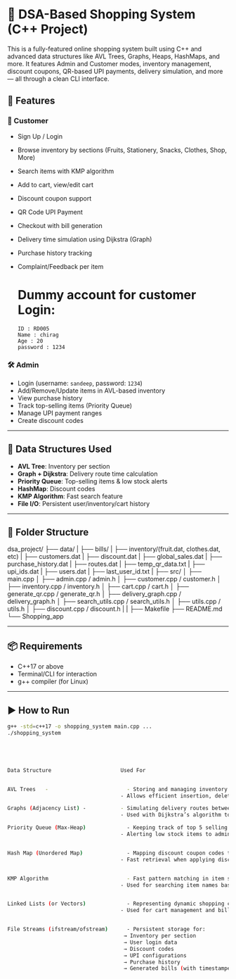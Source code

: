 # 🛒 DSA-Based Shopping System (C++ Project)

This is a fully-featured online shopping system built using C++ and advanced data structures like AVL Trees, Graphs, Heaps, HashMaps, and more. It features Admin and Customer modes, inventory management, discount coupons, QR-based UPI payments, delivery simulation, and more — all through a clean CLI interface.

## 🔧 Features

### 👤 Customer
- Sign Up / Login
- Browse inventory by sections (Fruits, Stationery, Snacks, Clothes, Shop, More)
- Search items with KMP algorithm
- Add to cart, view/edit cart
- Discount coupon support
- QR Code UPI Payment
- Checkout with bill generation
- Delivery time simulation using Dijkstra (Graph)
- Purchase history tracking
- Complaint/Feedback per item

  #  Dummy account for customer Login: 
      ID : RD005 
      Name : chirag 
      Age : 20 
      password : 1234

### 🛠️ Admin
- Login (username: `sandeep`, password: `1234`)
- Add/Remove/Update items in AVL-based inventory
- View purchase history
- Track top-selling items (Priority Queue)
- Manage UPI payment ranges
- Create discount codes

---

## 💾 Data Structures Used
- **AVL Tree**: Inventory per section
- **Graph + Dijkstra**: Delivery route time calculation
- **Priority Queue**: Top-selling items & low stock alerts
- **HashMap**: Discount codes
- **KMP Algorithm**: Fast search feature
- **File I/O**: Persistent user/inventory/cart history

---

## 📂 Folder Structure

dsa_project/
├── data/
|   ├── bills/
|   ├── inventory/(fruit.dat, clothes.dat, etc)
|   ├── customers.dat
|   ├── discount.dat
|   ├── global_sales.dat
|   ├── purchase_history.dat
|   ├── routes.dat
|   ├── temp_qr_data.txt
|   ├── upi_ids.dat
|   ├── users.dat
|   ├── last_user_id.txt
|
├── src/
│   ├── main.cpp
│   ├── admin.cpp / admin.h
│   ├── customer.cpp / customer.h
│   ├── inventory.cpp / inventory.h
│   ├── cart.cpp / cart.h
│   ├── generate_qr.cpp / generate_qr.h
│   ├── delivery_graph.cpp / delivery_graph.h
│   ├── search_utils.cpp / search_utils.h
│   ├── utils.cpp / utils.h
│   ├── discount.cpp / discount.h
|
|
├── Makefile
├── README.md
└── Shopping_app



---

## 📦 Requirements

- C++17 or above
- Terminal/CLI for interaction
- g++ compiler (for Linux)

---

## ▶️ How to Run

```bash
g++ -std=c++17 -o shopping_system main.cpp ...
./shopping_system





Data Structure                     	Used For


AVL Trees	-                         - Storing and managing inventory items section-wise (Fruits, Stationery, etc.)
                                    - Allows efficient insertion, deletion, and balanced search (O(log n))

Graphs (Adjacency List)	-           - Simulating delivery routes between cities/areas
                                    - Used with Dijkstra’s algorithm to calculate shortest delivery time after checkout

Priority Queue (Max-Heap)	          - Keeping track of top 5 selling items (based on quantity sold)
                                    - Alerting low stock items to admin


Hash Map (Unordered Map)	          - Mapping discount coupon codes to their discount percentages
                                    - Fast retrieval when applying discounts during checkout


KMP Algorithm	                      - Fast pattern matching in item search
                                    - Used for searching item names based on user keyword across all sections


Linked Lists (or Vectors)	          - Representing dynamic shopping cart (add, remove, modify items)
                                    - Used for cart management and bill generation


File Streams (ifstream/ofstream)	  - Persistent storage for:
                                     → Inventory per section
                                     → User login data
                                     → Discount codes
                                     → UPI configurations
                                     → Purchase history
                                     → Generated bills (with timestamped filenames)
